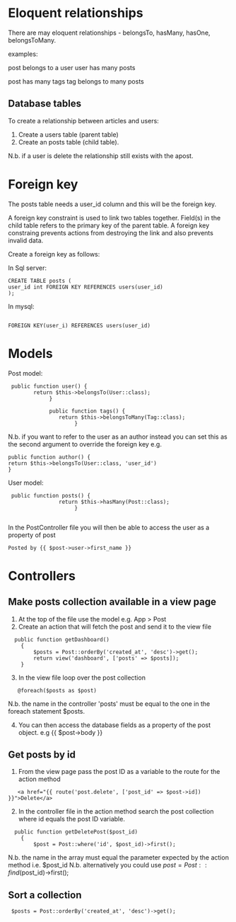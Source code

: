 Eloquent relationships
=======================

There are may eloquent relationships - belongsTo, hasMany, hasOne, belongsToMany.

examples:

post belongs to a user
user has many posts

post has many tags
tag belongs to many posts

Database tables
----------------

To create a relationship between articles and users:

1. Create a users table (parent table)
2. Create an posts table (child table). 

N.b. if a user is delete the relationship still exists with the apost.

Foreign key
===============
The posts table needs a user_id column and this will be the foreign key.

A foreign key constraint is used to link two tables together. Field(s) in the child table refers to the primary key of the parent table.  A foreign key constraing prevents 
actions from destroying the link and also prevents invalid data.

Create a foreign key as follows:

In Sql server:

```
CREATE TABLE posts (
user_id int FOREIGN KEY REFERENCES users(user_id)
);
```
In mysql:
```

FOREIGN KEY(user_i) REFERENCES users(user_id)
```
Models
========

Post model:

```
 public function user() {
        return $this->belongsTo(User::class);
             } 

             public function tags() {
                return $this->belongsToMany(Tag::class);
                     } 
```
N.b. if you want to refer to the user as an author instead you can set this as the second argument to override the foreign key e.g.

```
public function author() {
return $this->belongsTo(User::class, 'user_id')
}

```
User model:

```
 public function posts() {
                return $this->hasMany(Post::class);
                     } 
                     
```
In the PostController file you will then be able to access the user as a property of post 

```
Posted by {{ $post->user->first_name }}
```

Controllers
============

Make posts collection available in a view page
----------------------------------------------

1. At the top of the file use the model e.g. App > Post
2. Create an action that will fetch the post and send it to the view file


```
  public function getDashboard()
    {
        $posts = Post::orderBy('created_at', 'desc')->get();
        return view('dashboard', ['posts' => $posts]);
    }
```
3. In the view file loop over the post collection
```
   @foreach($posts as $post)
```

N.b. the name in the controller 'posts' must be equal to the one in the foreach statement $posts.

4. You can then access the database fields as a property of the post object. e.g {{ $post->body }}

Get posts by id
---------------
1. From the view page pass the post ID as a variable to the route for the action method 

```
   <a href="{{ route('post.delete', ['post_id' => $post->id]) }}">Delete</a>
```

2. In the controller file in the action method search the post collection where id equals the post ID variable.

```
  public function getDeletePost($post_id)
    {
        $post = Post::where('id', $post_id)->first();
```
N.b. the name in the array must equal the parameter expected by the action method i.e. $post_id
N.b. alternatively you could use  $post = Post::find($post_id)->first();

Sort a collection
------------------

```
 $posts = Post::orderBy('created_at', 'desc')->get();
```


